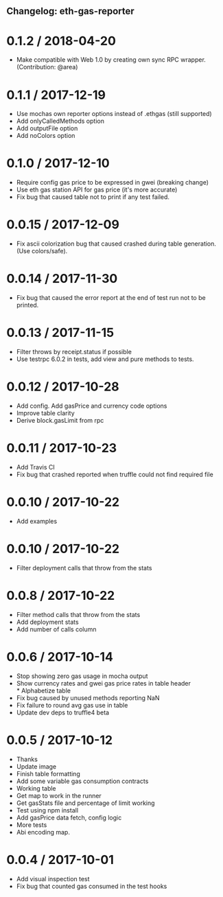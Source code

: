 ## Changelog: eth-gas-reporter

0.1.2 / 2018-04-20
==================
 * Make compatible with Web 1.0 by creating own sync RPC wrapper. (Contribution: @area)

0.1.1 / 2017-12-19
==================

  * Use mochas own reporter options instead of .ethgas (still supported)
  * Add onlyCalledMethods option
  * Add outputFile option
  * Add noColors option

0.1.0 / 2017-12-10
==================

  * Require config gas price to be expressed in gwei (breaking change)
  * Use eth gas station API for gas price (it's more accurate)
  * Fix bug that caused table not to print if any test failed.

0.0.15 / 2017-12-09
===================

  * Fix ascii colorization bug that caused crashed during table generation. (Use colors/safe).

0.0.14 / 2017-11-30
===================

  * Fix bug that caused the error report at the end of test run not to be printed.

0.0.13 / 2017-11-15
===================

  * Filter throws by receipt.status if possible
  * Use testrpc 6.0.2 in tests, add view and pure methods to tests.

0.0.12 / 2017-10-28
===================

  * Add config. Add gasPrice and currency code options
  * Improve table clarity
  * Derive block.gasLimit from rpc

0.0.11 / 2017-10-23
==================

  * Add Travis CI
  * Fix bug that crashed reported when truffle could not find required file

0.0.10 / 2017-10-22
==================

  * Add examples

0.0.10 / 2017-10-22
==================

  * Filter deployment calls that throw from the stats

0.0.8 / 2017-10-22
=================

  * Filter method calls that throw from the stats
  * Add deployment stats
  * Add number of calls column

0.0.6 / 2017-10-14
================

  * Stop showing zero gas usage in mocha output
  * Show currency rates and gwei gas price rates in table header
  * Alphabetize table
  * Fix bug caused by unused methods reporting NaN
  * Fix failure to round avg gas use in table
  * Update dev deps to truffle4 beta

0.0.5 / 2017-10-12
=================

  * Thanks
  * Update image
  * Finish table formatting
  * Add some variable gas consumption contracts
  * Working table
  * Get map to work in the runner
  * Get gasStats file and percentage of limit working
  * Test using npm install
  * Add gasPrice data fetch, config logic
  * More tests
  * Abi encoding map.

0.0.4 / 2017-10-01
==================

  * Add visual inspection test
  * Fix bug that counted gas consumed in the test hooks
